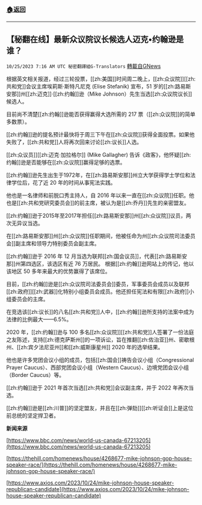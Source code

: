 ###  [:house:返回](README.md)
---


## 【秘翻在线】最新众议院议长候选人迈克•约翰逊是谁？
`10/25/2023 7:16 AM UTC 秘密翻譯組G-Translators` [轉載自GNews](https://gnews.org/articles/1877851)

根据英文相关报道，经过三轮投票，[[zh:美国]]时间周二晚上，[[zh:众议院]][[zh:共和党]]会议主席埃莉斯·斯特凡尼克 (Elise Stefanik) 宣布，51 岁的[[zh:路易斯安那]]州[[zh:迈克]]·[[zh:约翰]]逊（Mike Johnson）先生当选[[zh:众议院议长]]候选人。

目前尚不清楚[[zh:约翰]]逊能否获得赢得大选所需的 217 票（[[zh:众议院]]的简单多数票）。

[[zh:约翰]]逊的提名预计最快将于周三下午在[[zh:众议院]]获得全面投票。如果他失败了，[[zh:共和党]]人将再次回来讨论[[zh:议长]]人选。

[[zh:众议员]][[zh:迈克·加拉格尔]] (Mike Gallagher) 告诉《政客》，他怀疑[[zh:约翰]]逊是否能够在[[zh:众议院]]赢得足够的选票。

[[zh:约翰]]逊先生出生于1972年，在[[zh:路易斯安那]]州立大学获得学士学位和法律学位后，花了近 20 年的时间从事宪法实践。

他也是一名律师和前脱口秀主持人，自 2016 年以来一直在[[zh:众议院]]任职。他也是[[zh:共和党研究委员会]]的前主席，被认为是[[zh:乔丹]]先生的亲密盟友。

[[zh:约翰]]逊于2015年至2017年担任[[zh:路易斯安那]]州[[zh:众议院]]议员，两次无异议当选。

在[[zh:路易斯安那]]州[[zh:众议院]]任职期间，他被任命为州[[zh:众议院司法委员会]]副主席和领导力特别委员会副主席。

[[zh:约翰]]逊于 2016 年 12 月当选为联邦[[zh:国会议员]]，代表[[zh:路易斯安那]]州第四选区，该选区有近 76 万居民。 根据[[zh:约翰]]逊网站上的传记，他以该地区 50 多年来最大的优势赢得了该席位。

目前，[[zh:约翰]]逊是[[zh:众议院司法委员会]]委员，军事委员会成员以及联邦[[zh:政府]][[zh:武器]]化特别小组委员会成员。他还担任宪法和有限[[zh:政府]]小组委员会的主席。

在竞选该[[zh:议长]]的八名[[zh:共和党]]人中，[[zh:约翰]]逊所支持的法案中成为法律的比例最大——6.5%。

2020 年，[[zh:约翰]]逊与 100 多名[[zh:众议院]][[zh:共和党]]人签署了一份法庭之友陈述，支持[[zh:德克萨斯州]]的一项诉讼，旨在推翻[[zh:佐治亚]]州、密歇根州、[[zh:宾夕法尼亚州]]和[[zh:威斯康星州]] 2020 年的选举结果。

他也是许多党团会议小组的成员，包括[[zh:国会]]祷告会议小组（Congressional Prayer Caucus）、西部党团会议小组（Western Caucus）、边境党团会议小组（Border Caucus）等。

[[zh:约翰]]逊于 2021 年首次当选[[zh:共和党]]会议副主席，并于 2022 年再次当选。

[[zh:约翰]]逊是[[zh:川普]]的坚定盟友，并且在[[zh:弹劾]][[zh:听证会]]上是这位前总统的坚定捍卫者。

**新闻来源**

[https://www.bbc.com/news/world-us-canada-67213205](https://www.bbc.com/news/world-us-canada-67213205)

[https://thehill.com/homenews/house/4268677-mike-johnson-gop-house-speaker-race/](https://thehill.com/homenews/house/4268677-mike-johnson-gop-house-speaker-race/)

[https://www.axios.com/2023/10/24/mike-johnson-house-speaker-republican-candidate](https://www.axios.com/2023/10/24/mike-johnson-house-speaker-republican-candidate)
